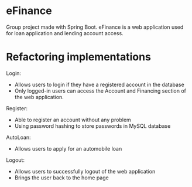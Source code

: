 # eFinance
Group project made with Spring Boot. eFinance is a web application used for loan application and lending account access.
# Refactoring implementations
Login:
- Allows users to login if they have a registered account in the database
- Only logged-in users can access the Account and Financing section of the web application. 

Register:
- Able to register an account without any problem
- Using password hashing to store passwords in MySQL database

AutoLoan:
- Allows users to apply for an automobile loan

Logout: 
- Allows users to successfully logout of the web application
- Brings the user back to the home page





